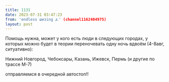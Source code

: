 ```yaml
---
title: 1131
date: 2023-07-31 03:47:23
from: 'endless шизing ⍼' (channel1162404975)
layout: post
---
```


Помощь нужна, может у кого есть люди в следующих городах, у которых можно будет в теории переночевать одну ночь вдвоём (4-8авг, ситуативно):

Нижний Новгород, Чебоксары, Казань, Ижевск, Пермь (и другие по трассе М-7)

отправляемся в очередной автостоп!!
